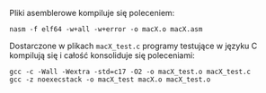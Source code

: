 Pliki asemblerowe kompiluje się poleceniem:
```
nasm -f elf64 -w+all -w+error -o macX.o macX.asm
```
Dostarczone w plikach `macX_test.c` programy testujące w języku C kompilują się
i całość konsoliduje się poleceniami:
```
gcc -c -Wall -Wextra -std=c17 -O2 -o macX_test.o macX_test.c
gcc -z noexecstack -o macX_test macX.o macX_test.o
```
